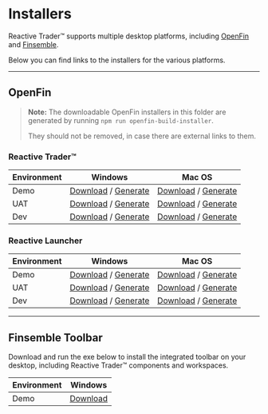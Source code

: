 # Installers

Reactive Trader™ supports multiple desktop platforms, including [OpenFin] and [Finsemble].

Below you can find links to the installers for the various platforms.

[openfin]: https://openfin.co
[finsemble]: https://cosaic.io/finsemble/

---

## OpenFin

> **Note:** The downloadable OpenFin installers in this folder are generated by running `npm run openfin-build-installer`. 
>
> They should not be removed, in case there are external links to them.

### Reactive Trader™

| Environment | Windows | Mac OS |
|-------------|---------|--------|
| Demo | [Download](./Reactive-Trader-Dev.exe) / [Generate][RT-Demo-Win] | [Download](./Reactive-Trader-Demo.exe) / [Generate][RT-Demo-Mac] |
| UAT  | [Download](./Reactive-Trader-UAT.exe) / [Generate][RT-UAT-Win]  | [Download](./Reactive-Trader-UAT.exe)  / [Generate][RT-UAT-Mac]  |
| Dev  | [Download](./Reactive-Trader-Dev.exe) / [Generate][RT-Dev-Win]  | [Download](./Reactive-Trader-Dev.exe)  / [Generate][RT-Dev-Mac]  |

[RT-Demo-Win]: https://install.openfin.co/download/?fileName=Reactive-Trader-Demo&config=https://web-demo.adaptivecluster.com/openfin/app.json&unzipped=true
[RT-UAT-Win]: https://install.openfin.co/download/?fileName=Reactive-Trader-UAT&config=https://web-uat.adaptivecluster.com/openfin/app.json&unzipped=true
[RT-Dev-Win]: https://install.openfin.co/download/?fileName=Reactive-Trader-Dev&config=https://web-dev.adaptivecluster.com/openfin/app.json&unzipped=true

[RT-Demo-Mac]: https://install.openfin.co/download/?os=osx&fileName=Reactive-Trader-Demo&config=https://web-demo.adaptivecluster.com/openfin/app.json&internal=true&iconFile=https://web-demo.adaptivecluster.com/static/media/adaptive-icon-256x256.png&appName=Reactive%20Trader™
[RT-UAT-Mac]: https://install.openfin.co/download/?os=osx&fileName=Reactive-Trader-UAT&config=https://web-uat.adaptivecluster.com/openfin/app.json&internal=true&iconFile=https://web-uat.adaptivecluster.com/static/media/adaptive-icon-256x256.png&appName=Reactive%20Trader™%20(UAT)
[RT-Dev-Mac]: https://install.openfin.co/download/?os=osx&fileName=Reactive-Trader-Dev&config=https://web-dev.adaptivecluster.com/openfin/app.json&internal=true&iconFile=https://web-dev.adaptivecluster.com/static/media/adaptive-icon-256x256.png&appName=Reactive%20Trader™%20(DEV)

### Reactive Launcher

| Environment | Windows | Mac OS |
|-------------|---------|--------|
| Demo | [Download](./Reactive-Launcher-Dev.exe) / [Generate][RL-Demo-Win] | [Download](./Reactive-Launcher-Demo.exe) / [Generate][RL-Demo-Mac] |
| UAT  | [Download](./Reactive-Launcher-UAT.exe) / [Generate][RL-UAT-Win]  | [Download](./Reactive-Launcher-UAT.exe)  / [Generate][RL-UAT-Mac]  |
| Dev  | [Download](./Reactive-Launcher-Dev.exe) / [Generate][RL-Dev-Win]  | [Download](./Reactive-Launcher-Dev.exe)  / [Generate][RL-Dev-Mac]  |

[RL-Demo-Win]: https://install.openfin.co/download/?fileName=Reactive-Launcher-Demo&config=https://web-demo.adaptivecluster.com/openfin/launcher.json&unzipped=true
[RL-UAT-Win]: https://install.openfin.co/download/?fileName=Reactive-Launcher-UAT&config=https://web-uat.adaptivecluster.com/openfin/launcher.json&unzipped=true
[RL-Dev-Win]: https://install.openfin.co/download/?fileName=Reactive-Launcher-Dev&config=https://web-dev.adaptivecluster.com/openfin/launcher.json&unzipped=true

[RL-Demo-Mac]: https://install.openfin.co/download/?os=osx&fileName=Reactive-Launcher-Demo&config=https://web-demo.adaptivecluster.com/openfin/launcher.json&internal=true&iconFile=https://web-demo.adaptivecluster.com/static/media/reactive-trader-icon-256x256.png&appName=Reactive%20Launcher
[RL-UAT-Mac]: https://install.openfin.co/download/?os=osx&fileName=Reactive-Launcher-UAT&config=https://web-uat.adaptivecluster.com/openfin/launcher.json&internal=true&iconFile=https://web-uat.adaptivecluster.com/static/media/reactive-trader-icon-256x256.png&appName=Reactive%20Launcher%20(UAT)
[RL-Dev-Mac]: https://install.openfin.co/download/?os=osx&fileName=Reactive-Launcher-Dev&config=https://web-dev.adaptivecluster.com/openfin/launcher.json&internal=true&iconFile=https://web-dev.adaptivecluster.com/static/media/reactive-trader-icon-256x256.png&appName=Reactive%20Launcher%20(DEV)

---

## Finsemble Toolbar

Download and run the exe below to install the integrated toolbar on your desktop, including Reactive Trader™ components and workspaces.

| Environment | Windows |
|-------------|---------|
| Demo | [Download][fsbl-win-exe] |

[fsbl-win-exe]: https://storage.googleapis.com/reactive-trader-finsemble/pkg/ReactiveTraderFinsembleSetup.exe
